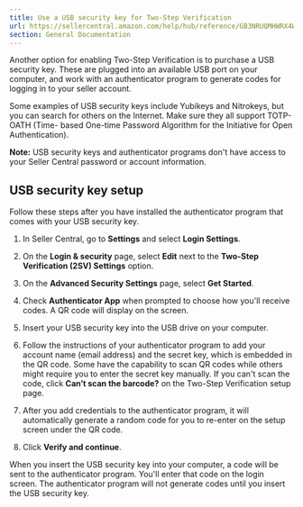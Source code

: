```yaml
---
title: Use a USB security key for Two-Step Verification
url: https://sellercentral.amazon.com/help/hub/reference/GB3NRUQMHWRX4WJL
section: General Documentation
---
```


Another option for enabling Two-Step Verification is to purchase a USB
security key. These are plugged into an available USB port on your computer,
and work with an authenticator program to generate codes for logging in to
your seller account.

Some examples of USB security keys include Yubikeys and Nitrokeys, but you can
search for others on the Internet. Make sure they all support TOTP-OATH (Time-
based One-time Password Algorithm for the Initiative for Open Authentication).

**Note:** USB security keys and authenticator programs don't have access to
your Seller Central password or account information.

## USB security key setup

Follow these steps after you have installed the authenticator program that
comes with your USB security key.

  1. In Seller Central, go to **Settings** and select **Login Settings**.

  2. On the **Login & security** page, select **Edit** next to the **Two-Step Verification (2SV) Settings** option.

  3. On the **Advanced Security Settings** page, select **Get Started**.

  4. Check **Authenticator App** when prompted to choose how you'll receive codes. A QR code will display on the screen.

  5. Insert your USB security key into the USB drive on your computer.

  6. Follow the instructions of your authenticator program to add your account name (email address) and the secret key, which is embedded in the QR code. Some have the capability to scan QR codes while others might require you to enter the secret key manually. If you can't scan the code, click **Can’t scan the barcode?** on the Two-Step Verification setup page.

  7. After you add credentials to the authenticator program, it will automatically generate a random code for you to re-enter on the setup screen under the QR code.

  8. Click **Verify and continue**.

When you insert the USB security key into your computer, a code will be sent
to the authenticator program. You'll enter that code on the login screen. The
authenticator program will not generate codes until you insert the USB
security key.

